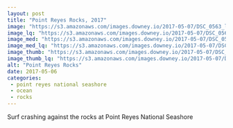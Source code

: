 ```yaml
---
layout: post
title: "Point Reyes Rocks, 2017"
image: "https://s3.amazonaws.com/images.downey.io/2017-05-07/DSC_0563_large.jpg"
image_lq: "https://s3.amazonaws.com/images.downey.io/2017-05-07/DSC_0563_large_lq.jpg"
image_med: "https://s3.amazonaws.com/images.downey.io/2017-05-07/DSC_0563_medium.jpg"
image_med_lq: "https://s3.amazonaws.com/images.downey.io/2017-05-07/DSC_0563_medium_lq.jpg"
image_thumb: "https://s3.amazonaws.com/images.downey.io/2017-05-07/DSC_0563_thumb.jpg"
image_thumb_lq: "https://s3.amazonaws.com/images.downey.io/2017-05-07/DSC_0563_thumb_lq.jpg"
alt: "Point Reyes Rocks"
date: 2017-05-06
categories:
 - point reyes national seashore
 - ocean
 - rocks
---
```


Surf crashing against the rocks at Point Reyes National Seashore
